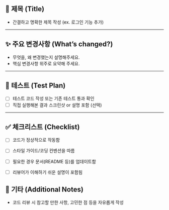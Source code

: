 ## 📌 제목 (Title)

- 간결하고 명확한 제목 작성 (ex. 로그인 기능 추가)

---

## ✨ 주요 변경사항 (What’s changed?)

- 무엇을, 왜 변경했는지 설명해주세요.
- 핵심 변경사항 위주로 요약해 주세요.

---

## 🧪 테스트 (Test Plan)

- [ ] 테스트 코드 작성 또는 기존 테스트 통과 확인
- [ ] 직접 실행해본 결과 스크린샷 or 설명 포함 (선택)

---


## ✅ 체크리스트 (Checklist)

- [ ] 코드가 정상적으로 작동함
- [ ] 스타일 가이드/코딩 컨벤션을 따름
- [ ] 필요한 경우 문서(README 등)를 업데이트함
- [ ] 리뷰어가 이해하기 쉬운 설명이 포함됨


## 💬 기타 (Additional Notes)

- 코드 리뷰 시 참고할 만한 사항, 고민한 점 등을 자유롭게 작성
